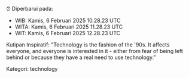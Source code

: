 ⏰ Diperbarui pada:
- WIB: Kamis, 6 Februari 2025 10.28.23 UTC
- WITA: Kamis, 6 Februari 2025 11.28.23 UTC
- WIT: Kamis, 6 Februari 2025 12.28.23 UTC

Kutipan Inspiratif:
"Technology is the fashion of the '90s. It affects everyone, and everyone is interested in it - either from fear of being left behind or because they have a real need to use technology."


Kategori: technology

